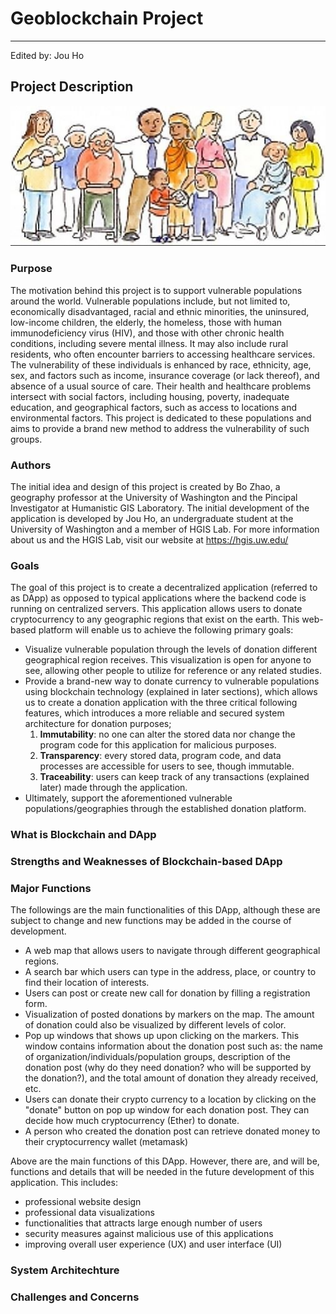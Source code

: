 # Geoblockchain Project

* * *

Edited by: Jou Ho

## Project Description

![](img/vulnertable_people.png)

### Purpose

The motivation behind this project is to support vulnerable populations around the world. Vulnerable populations include, but not limited to, economically disadvantaged, racial and ethnic minorities, the uninsured, low-income children, the elderly, the homeless, those with human immunodeficiency virus (HIV), and those with other chronic health conditions, including severe mental illness. It may also include rural residents, who often encounter barriers to accessing healthcare services. The vulnerability of these individuals is enhanced by race, ethnicity, age, sex, and factors such as income, insurance coverage (or lack thereof), and absence of a usual source of care. Their health and healthcare problems intersect with social factors, including housing, poverty, inadequate education, and geographical factors, such as access to locations and environmental factors. This project is dedicated to these populations and aims to provide a brand new method to address the vulnerability of such groups.

### Authors

The initial idea and design of this project is created by Bo Zhao, a geography professor at the University of Washington and the Pincipal Investigator at Humanistic GIS Laboratory. The initial development of the application is developed by Jou Ho, an undergraduate student at the University of Washington and a member of HGIS Lab. For more information about us and the HGIS Lab, visit our website at <https://hgis.uw.edu/>

### Goals

The goal of this project is to create a decentralized application (referred to as DApp) as opposed to typical applications where the backend code is running on centralized servers. This application allows users to donate cryptocurrency to any geographic regions that exist on the earth. This web-based platform will enable us to achieve the following primary goals:

-   Visualize vulnerable population through the levels of donation different geographical region receives. This visualization is open for anyone to see, allowing other people to utilize for reference or any related studies.
-   Provide a brand-new way to donate currency to vulnerable populations using blockchain  technology (explained in later sections), which allows us to create a donation application with the three critical following features, which introduces a more reliable and secured system architecture for donation purposes;
    1.  **Immutability**: no one can alter the stored data nor change the program code for this application for malicious purposes.
    2.  **Transparency**: every stored data, program code, and data processes are accessible for users to see, though immutable.
    3.  **Traceability**: users can keep track of any transactions (explained later) made through the application.
-   Ultimately, support the aforementioned vulnerable populations/geographies through the established donation platform.

### What is Blockchain and DApp

### Strengths and Weaknesses of Blockchain-based DApp

### Major Functions

The followings are the main functionalities of this DApp, although these are subject to change and new functions may be added in the course of development.

-   A web map that allows users to navigate through different geographical regions.
-   A search bar which users can type in the address, place, or country to find their location of interests.
-   Users can post or create new call for donation by filling a registration form.
-   Visualization of posted donations by markers on the map. The amount of donation could also be visualized by different levels of color.
-   Pop up windows that shows up upon clicking on the markers. This window contains information about the donation post such as: the name of organization/individuals/population groups, description of the donation post (why do they need donation? who will be supported by the donation?), and the total amount of donation they already received, etc.
-   Users can donate their crypto currency to a location by clicking on the "donate" button on pop up window for each donation post. They can decide how much cryptocurrency (Ether) to donate.
-   A person who created the donation post can retrieve donated money to their cryptocurrency wallet (metamask)

Above are the main functions of this DApp. However, there are, and will be, functions and details that will be needed in the future development of this application. This includes:

-   professional website design
-   professional data visualizations
-   functionalities that attracts large enough number of users
-   security measures against malicious use of this applications
-   improving overall user experience (UX) and user interface (UI)

### System Architechture

### Challenges and Concerns
